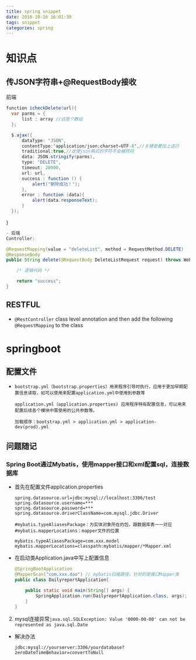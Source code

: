 ```yaml
---
title: spring snippet
date: 2016-10-16 16:01:30
tags: snippet
categories: spring
---
```


# 知识点

## 传JSON字符串+@RequestBody接收

前端

```java
function icheckDelete(url){
  var parms = {
      list : array //这是个数组
  };

  $.ajax({
      dataType: "JSON",
      contentType:'application/json;charset=UTF-8',//关键是要加上这行
      traditional:true,//这使json格式的字符不会被转码
      data: JSON.stringify(parms),
      type: "DELETE", 
      timeout: 20000,
      url: url,
      success : function () {
          alert("删除成功！");
      },
      error : function (data){
          alert(data.responseText);
      }
  });
```

}

```java
- 后端
Controller:

@RequestMapping(value = "deleteList", method = RequestMethod.DELETE)
@ResponseBody
public String delete(@RequestBody DeleteListRequest request) throws WebTransException{

    /* 逻辑代码 */

    return "success";
}
```

## RESTFUL

-  `@RestController` class level annotation and then add the following `@RequestMapping` to the class

# springboot

## 配置文件

- ```
  bootstrap.yml（bootstrap.properties）用来程序引导时执行，应用于更加早期配置信息读取，如可以使用来配置application.yml中使用到参数等
  
  application.yml（application.properties) 应用程序特有配置信息，可以用来配置后续各个模块中需使用的公共参数等。
  
  加载顺序：bootstrap.yml > application.yml > application-dev(prod).yml 
  ```

  

## 问题随记

### Spring Boot通过Mybatis，使用mapper接口和xml配置sql，连接数据库

- 首先在配置文件application.properties

  ```properties
  spring.datasource.url=jdbc:mysql://localhost:3306/test
  spring.datasource.username=***
  spring.datasource.password=***
  spring.datasource.driverClassName=com.mysql.jdbc.Driver
  
  #mybatis.typeAliasesPackage：为实体对象所在的包，跟数据库表一一对应
  #mybatis.mapperLocations：mapper文件的位置
  
  mybatis.typeAliasesPackage=com.xxx.model
  mybatis.mapperLocations=classpath:mybatis/mapper/*Mapper.xml
  ```

- 在启动类Application.java中写上配置信息 

  ```java
  @SpringBootApplication
  @MapperScan("com.xxx.dao") // mybatis扫描路径，针对的是接口Mapper类
  public class DailyreportApplication{
  
      public static void main(String[] args) {
          SpringApplication.run(DailyreportApplication.class, args);
      }
  }
  ```

2. mysql连接异常`java.sql.SQLException: Value '0000-00-00' can not be represented as java.sql.Date`

- 解决办法

  `jdbc:mysql://yourserver:3306/yourdatabase?zeroDateTimeBehavior=convertToNull `